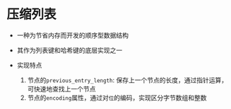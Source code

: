 # 压缩列表

- 一种为节省内存而开发的顺序型数据结构
- 其作为列表键和哈希键的底层实现之一
- 实现特点

    1. 节点的`previous_entry_length`: 保存上一个节点的长度，通过指针运算，可快速地查找上一个节点
    2. 节点的`encoding`属性，通过对`位`的编码，实现区分字节数组和整数
